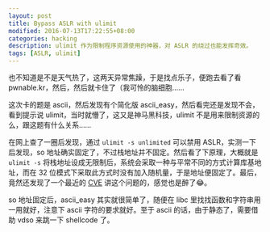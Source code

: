 ```yaml
---
layout: post
title: Bypass ASLR with ulimit
modified: 2016-07-13T17:22:55+08:00
categories: hacking
description: ulimit 作为限制程序资源使用的神器，对 ASLR 的绕过也能发挥奇效。
tags: [ASLR, ulimit]
---
```


也不知道是不是天气热了，这两天异常焦躁，于是找点乐子，便跑去看了看 pwnable.kr，然后，然后就卡住了（我可怜的脑细胞……

这次卡的题是 ascii，然后发现有个简化版 ascii_easy，然后看完还是发现不会，看到提示说 ulimit，当时就懵了，这又是神马黑科技，ulimit 不是用来限制资源的么，跟这题有什么关系……

在网上查了一圈后发现，通过 `ulimit -s unlimited` 可以禁用 ASLR，实测一下后发现，so 地址确实固定了，不过栈地址并不固定。然后看了下原理，大概就是 `ulimit -s` 将栈地址设成无限制后，系统会采取一种与平常不同的方式计算库基地址，而在 32 位模式下采取此方式时没有加入随机量，于是地址便固定了。最后，竟然还发现了一个最近的 [CVE](https://www.exploit-db.com/exploits/39669/) 讲这个问题的，感觉也是醉了:joy:。

so 地址固定后，ascii_easy 其实就很简单了，随便在 libc 里找找函数和字符串用一用就好，注意下 ascii 字符的要求就好。至于 ascii 的话，由于静态了，需要借助 vdso 来跳一下 shellcode 了。
